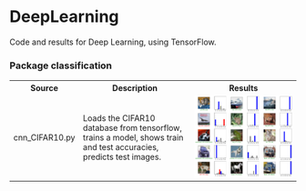 # DeepLearning
Code and results for Deep Learning, using TensorFlow.

### Package classification
<table>
  <tr>
    <th>Source</th>
    <th>Description</th>
    <th>Results</th>
  </tr>
  <tr>
    <td>cnn_CIFAR10.py</td>
    <td>Loads the CIFAR10 database from tensorflow, trains a model, shows train and test accuracies, predicts test images.</td>
    <td><img src="https://github.com/Sujata018/DeepLearning/blob/main/images/CIFAR10_predictions.png"></td>
  </tr>
</table>

